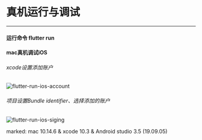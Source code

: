 <!--
 * @Description: 
 * @version: 1.0.0
 * @Author: nk
 * @Date: 2019-09-05 20:35:05
 * @LastEditTime: 2019-09-06 13:26:32
 -->
# 真机运行与调试

------

#### 运行命令 flutter run

#### mac真机调试iOS

###### xcode设置添加账户
![flutter-run-ios-account](https://nikai.site/docs/flutter-run-ios-account.jpg)

###### 项目设置Bundle identifier、选择添加的账户
![flutter-run-ios-siging](https://nikai.site/docs/flutter-run-ios-siging.jpg)

marked: mac 10.14.6 & xcode 10.3 & Android studio 3.5 (19.09.05)